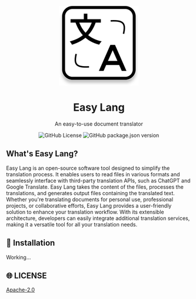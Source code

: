 <div align="center">

<img src="./src/assets/logo.svg" />

<h1>Easy Lang</h1>

An easy-to-use document translator

![GitHub License](https://img.shields.io/github/license/mintsweet/easy-lang)
![GitHub package.json version](https://img.shields.io/github/package-json/v/mintsweet/easy-lang)

</div>

## What's Easy Lang?

Easy Lang is an open-source software tool designed to simplify the translation process. It enables users to read files in various formats and seamlessly interface with third-party translation APIs, such as ChatGPT and Google Translate. Easy Lang takes the content of the files, processes the translations, and generates output files containing the translated text. Whether you're translating documents for personal use, professional projects, or collaborative efforts, Easy Lang provides a user-friendly solution to enhance your translation workflow. With its extensible architecture, developers can easily integrate additional translation services, making it a versatile tool for all your translation needs.

## 🌈 Installation

Working...

## 🌐 LICENSE

[Apache-2.0](./LICENSE)
